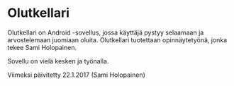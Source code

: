# Olutkellari

Olutkellari on Android -sovellus, jossa käyttäjä pystyy selaamaan ja arvostelemaan juomiaan oluita. Olutkellari tuotettaan opinnäytetyönä, 
jonka tekee Sami Holopainen.

Sovellu on vielä kesken ja työnalla.

Viimeksi päivitetty 22.1.2017 (Sami Holopainen)
